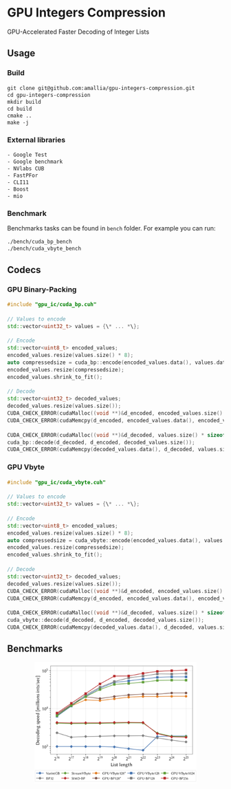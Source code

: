 GPU Integers Compression
==========================

GPU-Accelerated Faster Decoding of Integer Lists

## Usage 

### Build
```
git clone git@github.com:amallia/gpu-integers-compression.git
cd gpu-integers-compression
mkdir build 
cd build 
cmake .. 
make -j
```

### External libraries
    - Google Test
    - Google benchmark
    - NVlabs CUB
    - FastPFor
    - CLI11 
    - Boost
    - mio
    
### Benchmark

Benchmarks tasks can be found in `bench` folder. For example you can run:
```
./bench/cuda_bp_bench
./bench/cuda_vbyte_bench
```

## Codecs

### GPU Binary-Packing
```cpp
#include "gpu_ic/cuda_bp.cuh"

// Values to encode
std::vector<uint32_t> values = {\* ... *\};

// Encode
std::vector<uint8_t> encoded_values;
encoded_values.resize(values.size() * 8);
auto compressedsize = cuda_bp::encode(encoded_values.data(), values.data(), values.size());
encoded_values.resize(compressedsize);
encoded_values.shrink_to_fit();

// Decode
std::vector<uint32_t> decoded_values;
decoded_values.resize(values.size());
CUDA_CHECK_ERROR(cudaMalloc((void **)&d_encoded, encoded_values.size() * sizeof(uint8_t)));
CUDA_CHECK_ERROR(cudaMemcpy(d_encoded, encoded_values.data(), encoded_values.size() * sizeof(uint8_t), cudaMemcpyHostToDevice));

CUDA_CHECK_ERROR(cudaMalloc((void **)&d_decoded, values.size() * sizeof(uint32_t)));
cuda_bp::decode(d_decoded, d_encoded, decoded_values.size());
CUDA_CHECK_ERROR(cudaMemcpy(decoded_values.data(), d_decoded, values.size() * sizeof(uint32_t), cudaMemcpyDeviceToHost));
```

### GPU Vbyte

```cpp
#include "gpu_ic/cuda_vbyte.cuh"

// Values to encode
std::vector<uint32_t> values = {\* ... *\};

// Encode
std::vector<uint8_t> encoded_values;
encoded_values.resize(values.size() * 8);
auto compressedsize = cuda_vbyte::encode(encoded_values.data(), values.data(), values.size());
encoded_values.resize(compressedsize);
encoded_values.shrink_to_fit();

// Decode
std::vector<uint32_t> decoded_values;
decoded_values.resize(values.size());
CUDA_CHECK_ERROR(cudaMalloc((void **)&d_encoded, encoded_values.size() * sizeof(uint8_t)));
CUDA_CHECK_ERROR(cudaMemcpy(d_encoded, encoded_values.data(), encoded_values.size() * sizeof(uint8_t), cudaMemcpyHostToDevice));

CUDA_CHECK_ERROR(cudaMalloc((void **)&d_decoded, values.size() * sizeof(uint32_t)));
cuda_vbyte::decode(d_decoded, d_encoded, decoded_values.size());
CUDA_CHECK_ERROR(cudaMemcpy(decoded_values.data(), d_decoded, values.size() * sizeof(uint32_t), cudaMemcpyDeviceToHost));

```


## Benchmarks
<p align="center">
<img src="plot.png" width="75%">
</p>
    
